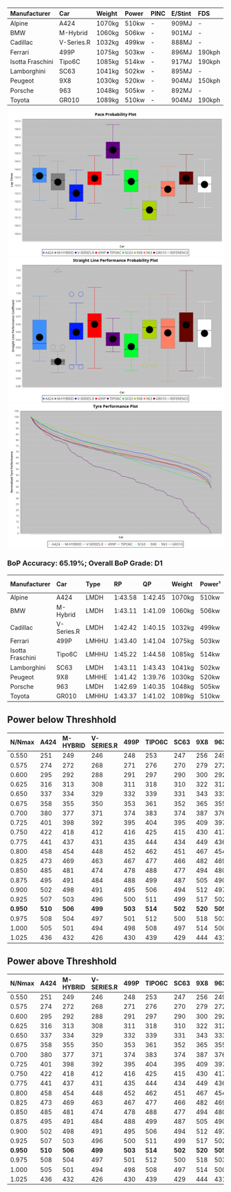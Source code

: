 | Manufacturer     | Car        | Weight | Power | PINC | E/Stint | FDS    |
| :--------------- | :--------- | :----- | :---- | :--- | :------ | :----- |
| Alpine           | A424       | 1070kg | 510kw | -    | 909MJ   | -      |
| BMW              | M-Hybrid   | 1060kg | 506kw | -    | 901MJ   | -      |
| Cadillac         | V-Series.R | 1032kg | 499kw | -    | 888MJ   | -      |
| Ferrari          | 499P       | 1075kg | 503kw | -    | 896MJ   | 190kph |
| Isotta Fraschini | Tipo6C     | 1085kg | 514kw | -    | 917MJ   | 190kph |
| Lamborghini      | SC63       | 1041kg | 502kw | -    | 895MJ   | -      |
| Peugeot          | 9X8        | 1030kg | 520kw | -    | 904MJ   | 150kph |
| Porsche          | 963        | 1048kg | 505kw | -    | 892MJ   | -      |
| Toyota           | GR010      | 1089kg | 510kw | -    | 904MJ   | 190kph |

![PACECHART](./IMG/OFFICIAL.png)
![STRAIGHTLINEPERFORMANCECHART](./IMG/OFFICIAL_sp.png)
![TYREPERFORMANCECHART](./IMG/OFFICIAL_tw.png)

### BoP Accuracy: 65.19%; Overall BoP Grade: D1
| Manufacturer     | Car        | Type  | RP      | QP      | Weight | Power¹ | Threshhold | PINC    | Power² | E/Stint | AVG Vmax  | FDS     | RDLC | L/Stint | BOP-Grade | Model Accuracy | Model Points | Match%  |
|:-|:-|:-|:-|:-|:-|:-|:-|:-|:-|:-|:-|:-|:-|:-|:-|:-|:-|:-|
| Alpine           | A424       | LMDH  | 1:43.58 | 1:42.45 | 1070kg | 510kw  | 0.0kph     |    -    | 510kw  |  909MJ  | 293.01kph |    -    | 0.99 | 33      | +E1       | 100.00%        | 642          | 58.99%  |
| BMW              | M-Hybrid   | LMDH  | 1:43.11 | 1:41.09 | 1060kg | 506kw  | 0.0kph     |    -    | 506kw  |  901MJ  | 289.24kph |    -    | 1.01 | 33      | ~A1       | 100.00%        | 1714         | 96.28%  |
| Cadillac         | V-Series.R | LMDH  | 1:42.42 | 1:40.15 | 1032kg | 499kw  | 0.0kph     |    -    | 499kw  |  888MJ  | 294.09kph |    -    | 1.03 | 33      | -D1       | 98.95%         | 2271         | 65.92%  |
| Ferrari          | 499P       | LMHHU | 1:43.40 | 1:41.04 | 1075kg | 503kw  | 0.0kph     |    -    | 503kw  |  896MJ  | 294.93kph | 190kph  | 1.02 | 33      | ~A1       | 99.93%         | 2718         | 99.71%  |
| Isotta Fraschini | Tipo6C     | LMHHU | 1:45.22 | 1:44.58 | 1085kg | 514kw  | 0.0kph     |    -    | 514kw  |  917MJ  | 292.47kph | 190kph  | 1.03 | 33      | +Ω2       | 92.36%         | 133          | -28.33% |
| Lamborghini      | SC63       | LMDH  | 1:43.11 | 1:43.43 | 1041kg | 502kw  | 0.0kph     |    -    | 502kw  |  895MJ  | 291.57kph |    -    | 1.05 | 33      | ~A1       | 96.54%         | 418          | 100.00% |
| Peugeot          | 9X8        | LMHHE | 1:41.42 | 1:39.76 | 1030kg | 520kw  | 0.0kph     |    -    | 520kw  |  904MJ  | 295.89kph | 150kph  | 1.03 | 33      | -Ω1       | 88.68%         | 2617         | 16.79%  |
| Porsche          | 963        | LMDH  | 1:42.69 | 1:40.35 | 1048kg | 505kw  | 0.0kph     |    -    | 505kw  |  892MJ  | 294.29kph |    -    | 1.01 | 33      | -C1       | 99.98%         | 6168         | 77.85%  |
| Toyota           | GR010      | LMHHU | 1:43.37 | 1:41.02 | 1089kg | 510kw  | 0.0kph     |    -    | 510kw  |  904MJ  | 294.86kph | 190kph  | 1.01 | 33      | ~A1       | 98.53%         | 3557         | 99.46%  |

## Power below Threshhold
| N/Nmax    | A424    | M-HYBRID | V-SERIES.R | 499P    | TIPO6C  | SC63    | 9X8     | 963     | GR010   |
|:-|:-|:-|:-|:-|:-|:-|:-|:-|:-|
|  0.550    |  251    |  249     |  246       |  248    |  253    |  247    |  256    |  249    |  251    |
|  0.575    |  274    |  272     |  268       |  271    |  276    |  270    |  279    |  272    |  274    |
|  0.600    |  295    |  292     |  288       |  291    |  297    |  290    |  300    |  292    |  295    |
|  0.625    |  316    |  313     |  308       |  311    |  318    |  310    |  322    |  312    |  316    |
|  0.650    |  337    |  334     |  329       |  332    |  339    |  331    |  343    |  333    |  337    |
|  0.675    |  358    |  355     |  350       |  353    |  361    |  352    |  365    |  355    |  358    |
|  0.700    |  380    |  377     |  371       |  374    |  383    |  374    |  387    |  376    |  380    |
|  0.725    |  401    |  398     |  392       |  395    |  404    |  395    |  409    |  397    |  401    |
|  0.750    |  422    |  418     |  412       |  416    |  425    |  415    |  430    |  417    |  422    |
|  0.775    |  441    |  437     |  431       |  435    |  444    |  434    |  449    |  436    |  441    |
|  0.800    |  458    |  454     |  448       |  452    |  462    |  451    |  467    |  454    |  458    |
|  0.825    |  473    |  469     |  463       |  467    |  477    |  466    |  482    |  469    |  473    |
|  0.850    |  485    |  481     |  474       |  478    |  488    |  477    |  494    |  480    |  485    |
|  0.875    |  495    |  491     |  484       |  488    |  499    |  487    |  505    |  490    |  495    |
|  0.900    |  502    |  498     |  491       |  495    |  506    |  494    |  512    |  497    |  502    |
|  0.925    |  507    |  503     |  496       |  500    |  511    |  499    |  517    |  502    |  507    |
| **0.950** | **510** | **506**  | **499**    | **503** | **514** | **502** | **520** | **505** | **510** |
|  0.975    |  508    |  504     |  497       |  501    |  512    |  500    |  518    |  503    |  508    |
|  1.000    |  505    |  501     |  494       |  498    |  508    |  497    |  514    |  500    |  505    |
|  1.025    |  436    |  432     |  426       |  430    |  439    |  429    |  444    |  431    |  436    |

## Power above Threshhold
| N/Nmax    | A424    | M-HYBRID | V-SERIES.R | 499P    | TIPO6C  | SC63    | 9X8     | 963     | GR010   |
|:-|:-|:-|:-|:-|:-|:-|:-|:-|:-|
|  0.550    |  251    |  249     |  246       |  248    |  253    |  247    |  256    |  249    |  251    |
|  0.575    |  274    |  272     |  268       |  271    |  276    |  270    |  279    |  272    |  274    |
|  0.600    |  295    |  292     |  288       |  291    |  297    |  290    |  300    |  292    |  295    |
|  0.625    |  316    |  313     |  308       |  311    |  318    |  310    |  322    |  312    |  316    |
|  0.650    |  337    |  334     |  329       |  332    |  339    |  331    |  343    |  333    |  337    |
|  0.675    |  358    |  355     |  350       |  353    |  361    |  352    |  365    |  355    |  358    |
|  0.700    |  380    |  377     |  371       |  374    |  383    |  374    |  387    |  376    |  380    |
|  0.725    |  401    |  398     |  392       |  395    |  404    |  395    |  409    |  397    |  401    |
|  0.750    |  422    |  418     |  412       |  416    |  425    |  415    |  430    |  417    |  422    |
|  0.775    |  441    |  437     |  431       |  435    |  444    |  434    |  449    |  436    |  441    |
|  0.800    |  458    |  454     |  448       |  452    |  462    |  451    |  467    |  454    |  458    |
|  0.825    |  473    |  469     |  463       |  467    |  477    |  466    |  482    |  469    |  473    |
|  0.850    |  485    |  481     |  474       |  478    |  488    |  477    |  494    |  480    |  485    |
|  0.875    |  495    |  491     |  484       |  488    |  499    |  487    |  505    |  490    |  495    |
|  0.900    |  502    |  498     |  491       |  495    |  506    |  494    |  512    |  497    |  502    |
|  0.925    |  507    |  503     |  496       |  500    |  511    |  499    |  517    |  502    |  507    |
| **0.950** | **510** | **506**  | **499**    | **503** | **514** | **502** | **520** | **505** | **510** |
|  0.975    |  508    |  504     |  497       |  501    |  512    |  500    |  518    |  503    |  508    |
|  1.000    |  505    |  501     |  494       |  498    |  508    |  497    |  514    |  500    |  505    |
|  1.025    |  436    |  432     |  426       |  430    |  439    |  429    |  444    |  431    |  436    |
